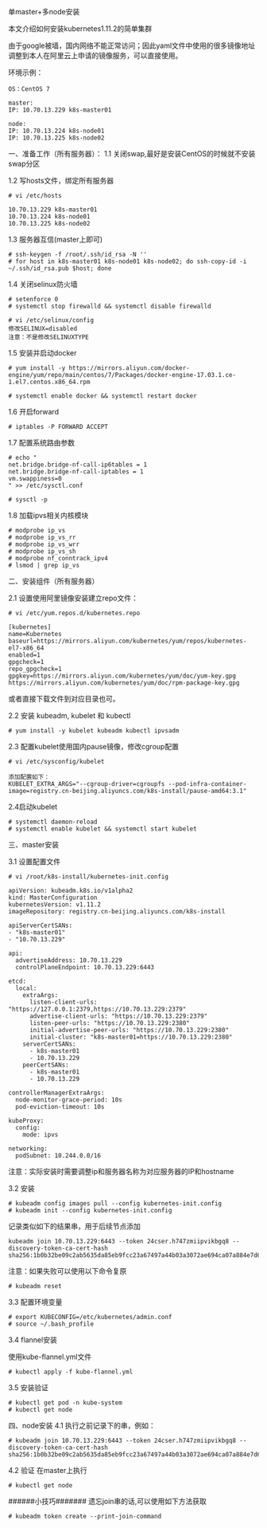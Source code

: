 单master+多node安装

本文介绍如何安装kubernetes1.11.2的简单集群

由于google被墙，国内网络不能正常访问；因此yaml文件中使用的很多镜像地址调整到本人在阿里云上申请的镜像服务，可以直接使用。

环境示例：

```
OS：CentOS 7

master: 
IP: 10.70.13.229 k8s-master01

node:
IP: 10.70.13.224 k8s-node01
IP: 10.70.13.225 k8s-node02
```

一、准备工作（所有服务器）：
1.1 关闭swap,最好是安装CentOS的时候就不安装swap分区

1.2 写hosts文件，绑定所有服务器
```
# vi /etc/hosts

10.70.13.229 k8s-master01
10.70.13.224 k8s-node01
10.70.13.225 k8s-node02
```

1.3 服务器互信(master上即可)
```
# ssh-keygen -f /root/.ssh/id_rsa -N ''
# for host in k8s-master01 k8s-node01 k8s-node02; do ssh-copy-id -i ~/.ssh/id_rsa.pub $host; done
```

1.4 关闭selinux防火墙
```
# setenforce 0
# systemctl stop firewalld && systemctl disable firewalld
```
```
# vi /etc/selinux/config
修改SELINUX=disabled
注意：不是修改SELINUXTYPE
```

1.5 安装并启动docker
```
# yum install -y https://mirrors.aliyun.com/docker-engine/yum/repo/main/centos/7/Packages/docker-engine-17.03.1.ce-1.el7.centos.x86_64.rpm

# systemctl enable docker && systemctl restart docker
```
1.6  开启forward
```
# iptables -P FORWARD ACCEPT
```

1.7 配置系统路由参数
```
# echo "
net.bridge.bridge-nf-call-ip6tables = 1
net.bridge.bridge-nf-call-iptables = 1
vm.swappiness=0
" >> /etc/sysctl.conf

# sysctl -p
```

1.8 加载ipvs相关内核模块
```
# modprobe ip_vs
# modprobe ip_vs_rr
# modprobe ip_vs_wrr
# modprobe ip_vs_sh
# modprobe nf_conntrack_ipv4
# lsmod | grep ip_vs
```

二、安装组件（所有服务器）

2.1 设置使用阿里镜像安装建立repo文件：
```
# vi /etc/yum.repos.d/kubernetes.repo

[kubernetes]
name=Kubernetes
baseurl=https://mirrors.aliyun.com/kubernetes/yum/repos/kubernetes-el7-x86_64
enabled=1
gpgcheck=1
repo_gpgcheck=1
gpgkey=https://mirrors.aliyun.com/kubernetes/yum/doc/yum-key.gpg https://mirrors.aliyun.com/kubernetes/yum/doc/rpm-package-key.gpg

```
或者直接下载文件到对应目录也可。

2.2  安装 kubeadm, kubelet 和 kubectl
```
# yum install -y kubelet kubeadm kubectl ipvsadm
```

2.3 配置kubelet使用国内pause镜像，修改cgroup配置
```
# vi /etc/sysconfig/kubelet

添加配置如下：
KUBELET_EXTRA_ARGS="--cgroup-driver=cgroupfs --pod-infra-container-image=registry.cn-beijing.aliyuncs.com/k8s-install/pause-amd64:3.1"
```

2.4启动kubelet
```
# systemctl daemon-reload
# systemctl enable kubelet && systemctl start kubelet
```

三、master安装

3.1 设置配置文件
```
# vi /root/k8s-install/kubernetes-init.config

apiVersion: kubeadm.k8s.io/v1alpha2
kind: MasterConfiguration
kubernetesVersion: v1.11.2
imageRepository: registry.cn-beijing.aliyuncs.com/k8s-install

apiServerCertSANs:
- "k8s-master01"
- "10.70.13.229"

api:
  advertiseAddress: 10.70.13.229
  controlPlaneEndpoint: 10.70.13.229:6443

etcd:
  local:
    extraArgs:
      listen-client-urls: "https://127.0.0.1:2379,https://10.70.13.229:2379"
      advertise-client-urls: "https://10.70.13.229:2379"
      listen-peer-urls: "https://10.70.13.229:2380"
      initial-advertise-peer-urls: "https://10.70.13.229:2380"
      initial-cluster: "k8s-master01=https://10.70.13.229:2380"
    serverCertSANs:
      - k8s-master01
      - 10.70.13.229
    peerCertSANs:
      - k8s-master01
      - 10.70.13.229

controllerManagerExtraArgs:
  node-monitor-grace-period: 10s
  pod-eviction-timeout: 10s

kubeProxy:
  config:
    mode: ipvs

networking:
  podSubnet: 10.244.0.0/16
```
注意：实际安装时需要调整ip和服务器名称为对应服务器的IP和hostname

3.2 安装
```
# kubeadm config images pull --config kubernetes-init.config
# kubeadm init --config kubernetes-init.config
```

记录类似如下的结果串，用于后续节点添加
```
kubeadm join 10.70.13.229:6443 --token 24cser.h747zmiipvikbgq8 --discovery-token-ca-cert-hash sha256:1b0b32be09c2ab5635da85eb9fcc23a67497a44b03a3072ae694ca07a884e7d6
```
注意：如果失败可以使用以下命令复原
```
# kubeadm reset
```

3.3 配置环境变量
```
# export KUBECONFIG=/etc/kubernetes/admin.conf
# source ~/.bash_profile
```

3.4 flannel安装

使用kube-flannel.yml文件
```
# kubectl apply -f kube-flannel.yml
```

3.5 安装验证
```
# kubectl get pod -n kube-system
# kubectl get node
```

四、node安装
4.1 执行之前记录下的串，例如：
```
# kubeadm join 10.70.13.229:6443 --token 24cser.h747zmiipvikbgq8 --discovery-token-ca-cert-hash sha256:1b0b32be09c2ab5635da85eb9fcc23a67497a44b03a3072ae694ca07a884e7d6
```
4.2 验证
在master上执行
```
# kubectl get node
```



######小技巧#######
遗忘join串的话,可以使用如下方法获取
```
# kubeadm token create --print-join-command
```
